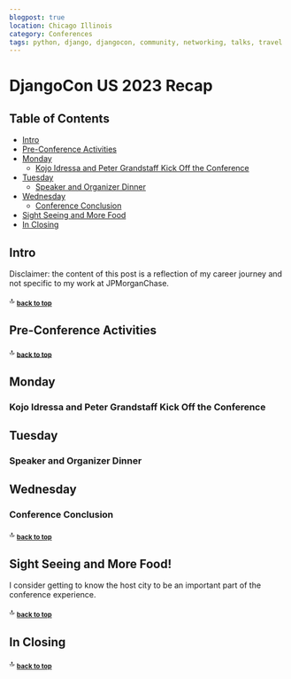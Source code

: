```yaml
---
blogpost: true
location: Chicago Illinois
category: Conferences
tags: python, django, djangocon, community, networking, talks, travel
---
```


# DjangoCon US 2023 Recap

Table of Contents
-----------------

- [Intro](#intro)
- [Pre-Conference Activities](#pre-conference-activities)
- [Monday](#monday)
    - [Kojo Idressa and Peter Grandstaff Kick Off the Conference](#kojo-idressa-and-peter-grandstaff-kick-off-the-conference)
- [Tuesday](#tuesday)
    - [Speaker and Organizer Dinner](#speaker-and-organizer-dinner)
- [Wednesday](#wednesday)
    - [Conference Conclusion](#conference-conclusion)
- [Sight Seeing and More Food](#sight-seeing-and-more-food)
- [In Closing](#in-closing)

## Intro

Disclaimer: the content of this post is a reflection of my career journey and not specific to my work at JPMorganChase.

🔝 <sub>[**back to top**](#table-of-contents)</sub>

## Pre-Conference Activities

🔝 <sub>[**back to top**](#table-of-contents)</sub>

## Monday

### Kojo Idressa and Peter Grandstaff Kick Off the Conference

## Tuesday

<!--
#### Django Social T-Shirt
-->

### Speaker and Organizer Dinner

## Wednesday

### Conference Conclusion

🔝 <sub>[**back to top**](#table-of-contents)</sub>

## Sight Seeing and More Food!

I consider getting to know the host city to be an important part of the conference experience. 

🔝 <sub>[**back to top**](#table-of-contents)</sub>

## In Closing

🔝 <sub>[**back to top**](#table-of-contents)</sub>
